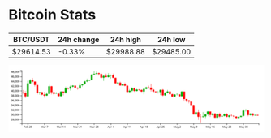 # Bitcoin Stats

BTC/USDT|24h change|24h high|24h low|
|---|---|---|---|
|$29614.53|-0.33%|$29988.88|$29485.00|

<img src="./chart.svg">
